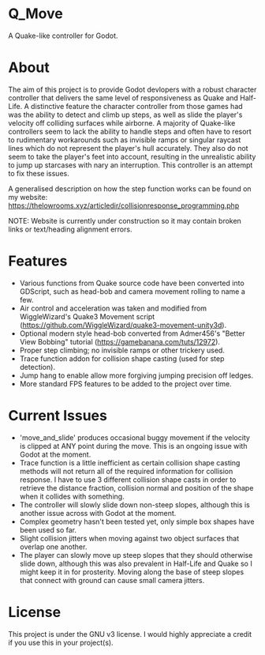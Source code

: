 # Q_Move
A Quake-like controller for Godot.

# About
The aim of this project is to provide Godot devlopers with a robust character controller that delivers the same level of responsiveness as Quake and Half-Life. A distinctive feature the character controller from those games had was the ability to detect and climb up steps, as well as slide the player's velocity off colliding surfaces while airborne. A majority of Quake-like controllers seem to lack the ability to handle steps and often have to resort to rudimentary workarounds such as invisible ramps or singular raycast lines which do not represent the player's hull accurately. They also do not seem to take the player's feet into account, resulting in the unrealistic ability to jump up starcases with nary an interruption. This controller is an attempt to fix these issues.

A generalised description on how the step function works can be found on my website: https://thelowrooms.xyz/articledir/collisionresponse_programming.php

NOTE: Website is currently under construction so it may contain broken links or text/heading alignment errors.

# Features
  - Various functions from Quake source code have been converted into GDScript, such as head-bob and camera movement rolling to name a few. 
  - Air control and acceleration was taken and modified from WiggleWizard's Quake3 Movement script (https://github.com/WiggleWizard/quake3-movement-unity3d).
  - Optional modern style head-bob converted from Admer456's "Better View Bobbing" tutorial (https://gamebanana.com/tuts/12972).
  - Proper step climbing; no invisible ramps or other trickery used.
  - Trace function addon for collision shape casting (used for step detection).
  - Jump hang to enable allow more forgiving jumping precision off ledges.
  - More standard FPS features to be added to the project over time.

# Current Issues
  - 'move_and_slide' produces occasional buggy movement if the velocity is clipped at ANY point during the move. This is an ongoing issue with Godot at the moment.
  - Trace function is a little inefficient as certain collision shape casting methods will not return all of the required information for collision response. I have to use 3 different collision shape casts in order to retrieve the distance fraction, collision normal and position of the shape when it collides with something.
  - The controller will slowly slide down non-steep slopes, although this is another issue across with Godot at the moment.
  - Complex geometry hasn't been tested yet, only simple box shapes have been used so far.
  - Slight collision jitters when moving against two object surfaces that overlap one another.
  - The player can slowly move up steep slopes that they should otherwise slide down, although this was also prevalent in Half-Life and Quake so I might keep it in for prosterity. Moving along the base of steep slopes that connect with ground can cause small camera jitters.

# License
This project is under the GNU v3 license. I would highly appreciate a credit if you use this in your project(s).
